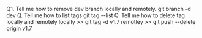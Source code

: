 Q1. Tell me how to remove dev branch locally and remotely.
git branch -d dev
Q. Tell me how to list tags
git tag --list
Q. Tell me how to delete tag locally and remotely
locally >> git tag -d v1.7
remotley >> git push --delete origin v1.7